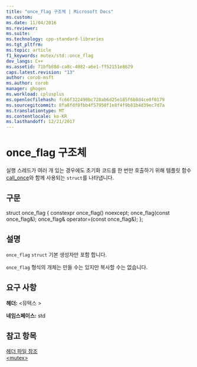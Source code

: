 ```yaml
---
title: "once_flag 구조체 | Microsoft Docs"
ms.custom: 
ms.date: 11/04/2016
ms.reviewer: 
ms.suite: 
ms.technology: cpp-standard-libraries
ms.tgt_pltfrm: 
ms.topic: article
f1_keywords: mutex/std::once_flag
dev_langs: C++
ms.assetid: 71bfb88d-ca8c-4082-a6e1-ff52151e8629
caps.latest.revision: "13"
author: corob-msft
ms.author: corob
manager: ghogen
ms.workload: cplusplus
ms.openlocfilehash: fc66f322490bc728ab6d25e185f6b8d4ce0f0179
ms.sourcegitcommit: 8fa8fdf0fbb4f57950f1e8f4f9b81b4d39ec7d7a
ms.translationtype: MT
ms.contentlocale: ko-KR
ms.lasthandoff: 12/21/2017
---
```

# <a name="onceflag-structure"></a>once_flag 구조체
실행 스레드가 여러 개 있는 경우에도 초기화 코드를 한 번만 호출하기 위해 템플릿 함수 [call_once](../standard-library/mutex-functions.md#call_once)와 함께 사용되는 `struct`를 나타냅니다.  
  
## <a name="syntax"></a>구문  
  
struct once_flag { constexpr once_flag() noexcept; once_flag(const once_flag&); once_flag& operator=(const once_flag&); };  
  
## <a name="remarks"></a>설명  
 `once_flag` `struct` 기본 생성자만 포함 합니다.  
  
 `once_flag` 형식의 개체는 만들 수는 있지만 복사할 수는 없습니다.  
  
## <a name="requirements"></a>요구 사항  
 **헤더:** \<뮤텍스 >  
  
 **네임스페이스:** std  
  
## <a name="see-also"></a>참고 항목  
 [헤더 파일 참조](../standard-library/cpp-standard-library-header-files.md)   
 [\<mutex>](../standard-library/mutex.md)



